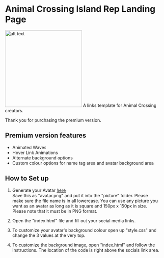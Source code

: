 # Animal Crossing Island Rep Landing Page

<img src="https://i.imgur.com/0BKeklk.png" alt="alt text" width="250px">
A links template for Animal Crossing creators.  

Thank you for purchasing the premium version.

## Premium version features
- Animated Waves
- Hover Link Animations
- Alternate background options
- Custom colour options for name tag area and avatar background area

## How to Set up

1. Generate your Avatar [here](https://meiker.io/play/11341/online.html)  
   Save this as "avatar.png" and put it into the "picture" folder. Please make sure the file name is in all lowercase.
   You can use any picture you want as an avatar as long as it is square and 150px x 150px in size. Please note that it must be in PNG format.

2. Open the "index.html" file and fill out your social media links.


3. To customize your avatar's background colour open up "style.css" and change the 3 values at the very top.


4. To customize the background image, open "index.html" and follow the instructions. The location of the code is right above the socials link area.
